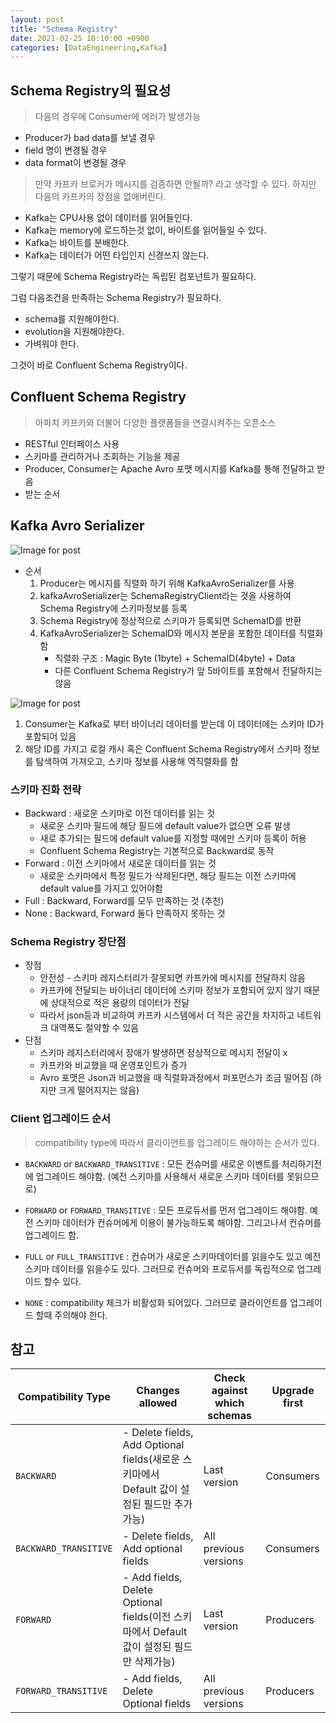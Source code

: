 ```yaml
---
layout: post
title: "Schema Registry"
date: 2021-02-25 10:10:00 +0900
categories: [DataEngineering,Kafka]
---
```


## Schema Registry의 필요성

> 다음의 경우에 Consumer에 에러가 발생가능
- Producer가 bad data를 보낼 경우
- field 명이 변경될 경우
- data format이 변경될 경우

> 만약 카프카 브로커가 메시지를 검증하면 안될까?
라고 생각할 수 있다.
하지만 다음의 카프카의 장점을 없애버린다.
  - Kafka는 CPU사용 없이 데이터를 읽어들인다.
  - Kafka는 memory에 로드하는것 없이, 바이트를 읽어들일 수 있다.
  - Kafka는 바이트를 분배한다.
  - Kafka는 데이터가 어떤 타입인지 신경쓰지 않는다.

그렇기 때문에 Schema Registry라는 독립된 컴포넌트가 필요하다.

그럼 다음조건을 만족하는 Schema Registry가 필요하다.
  - schema를 지원해야한다.
  - evolution을 지원해야한다.
  - 가벼워야 한다.

그것이 바로 Confluent Schema Registry이다.

## Confluent Schema Registry

> 아파치 카프카와 더불어 다양한 플랫폼들을 연결시켜주는 오픈소스

* RESTful 인터페이스 사용
* 스키마를 관리하거나 조회하는 기능을 제공
* Producer, Consumer는 Apache Avro 포맷 메시지를 Kafka를 통해 전달하고 받음
* 받는 순서

## Kafka Avro Serializer

![Image for post](https://miro.medium.com/max/2052/1*OortllduCOkKV6_s4dZ6fg.png)

* 순서
  1. Producer는 메시지를 직렬화 하기 위해 KafkaAvroSerializer를 사용
  2. kafkaAvroSerializer는 SchemaRegistryClient라는 것을 사용하여 Schema Registry에 스키마정보를 등록
  3. Schema Registry에 정상적으로 스키마가 등록되면 SchemaID를 반환
  4. KafkaAvroSerializer는 SchemaID와 메시지 본문을 포함한 데이터를 직렬화 함
     * 직렬화 구조 : Magic Byte (1byte) + SchemaID(4byte) + Data
     * 다른 Confluent Schema Registry가 앞 5바이트를 포함해서 전달하지는 않음



![Image for post](https://miro.medium.com/max/1904/1*6crlNRdKaB7B1P82rE10UQ.png)

1. Consumer는 Kafka로 부터 바이너리 데이터를 받는데 이 데이터에는 스키마 ID가 포함되어 있음
2. 해당 ID를 가지고 로컬 캐시 혹은 Confluent Schema Registry에서 스키마 정보를 탐색하여 가져오고, 스키마 정보를 사용해 역직렬화를 함



### 스키마 진화 전략

* Backward : 새로운 스키마로 이전 데이터를 읽는 것
  * 새로운 스키마 필드에 해당 필드에 default value가 없으면 오류 발생
  * 새로 추가되는 필드에 default value를 지정할 때에만 스키마 등록이 허용
  * Confluent Schema Registry는 기본적으로 Backward로 동작
* Forward : 이전 스키마에서 새로운 데이터를 읽는 것
  * 새로운 스키마에서 특정 필드가 삭제된다면, 해당 필드는 이전 스키마에 default value를 가지고 있어야함
* Full : Backward, Forward를 모두 만족하는 것 (추천)
* None : Backward, Forward 둘다 만족하지 못하는 것

### Schema Registry 장단점

* 장점
  * 안전성 - 스키마 레지스터리가 잘못되면 카프카에 메시지를 전달하지 않음
  * 카프카에 전달되는 바이너리 데이터에 스키마 정보가 포함되어 있지 않기 때문에 상대적으로 적은 용량의 데이터가 전달
  * 따라서 json등과 비교하여 카프카 시스템에서 더 적은 공간을 차지하고 네트워크 대역폭도 절약할 수 있음
* 단점
  * 스키마 레지스터리에서 장애가 발생하면 정상적으로 메시지 전달이 x
  * 카프카와 비교했을 때 운영포인트가 증가
  * Avro 포맷은 Json과 비교했을 때 직렬화과정에서 퍼포먼스가 조금 떨어짐 (하지만 크게 떨어지지는 않음)

### Client 업그레이드 순서

> compatibility type에 따라서 클라이언트를 업그레이드 해야하는 순서가 있다.

- ```BACKWARD``` or ```BACKWARD_TRANSITIVE``` : 모든 컨슈머를 새로운 이벤트를 처리하기전에 업그레이드 해야함. (예전 스키마를 사용해서 새로운 스키마 데이터를 못읽으므로)

- ```FORWARD``` or ```FORWARD_TRANSITIVE``` : 모든 프로듀서를 먼저 업그레이드 해야함. 예전 스키마 데이터가 컨슈머에게 이용이 불가능하도록 해야함. 그리고나서 컨슈머를 업그레이드 함.

- ```FULL``` or ```FULL_TRANSITIVE``` : 컨슈머가 새로운 스키마데이터를 읽을수도 있고 예전 스키마 데이터를 읽을수도 있다. 그러므로 컨슈머와 프로듀서를 독립적으로 업그레이드 할수 있다.

- ```NONE``` : compatibility 체크가 비활성화 되어있다. 그러므로 클라이언트를 업그레이드 할때 주의해야 한다.

## 참고

| Compatibility Type | Changes allowed | Check against which schemas | Upgrade first
| -- | -- | -- | --
| ```BACKWARD``` | - Delete fields, Add Optional fields(새로운 스키마에서 Default 값이 설정된 필드만 추가가능) | Last version | Consumers
| ```BACKWARD_TRANSITIVE``` | - Delete fields, Add optional fields | All previous versions | Consumers
| ```FORWARD``` | - Add fields, Delete Optional fields(이전 스키마에서 Default 값이 설정된 필드만 삭제가능) | Last version | Producers
| ```FORWARD_TRANSITIVE``` | - Add fields, Delete Optional fields | All previous versions | Producers

